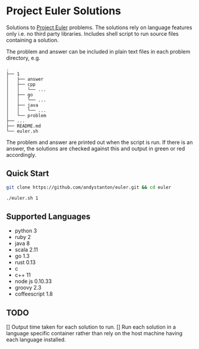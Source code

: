 # Project Euler Solutions

Solutions to [Project Euler](https://projecteuler.net) problems. The solutions rely on language features only i.e. no third party libraries. Includes shell script to run source files containing a solution.

The problem and answer can be included in plain text files in each problem directory, e.g.

```
.
├── 1
│   ├── answer
│   ├── cpp
│   │   └── ...
│   ├── go
│   │   └── ...
│   ├── java
│   │   └── ...
│   └── problem
├── ...
├── README.md
└── euler.sh
```

The problem and answer are printed out when the script is run. If there is an answer, the solutions are checked against this and output in green or red accordingly.

## Quick Start

```sh
git clone https://github.com/andystanton/euler.git && cd euler

./euler.sh 1
```

## Supported Languages

 * python 3
 * ruby 2
 * java 8
 * scala 2.11
 * go 1.3
 * rust 0.13
 * c
 * c++ 11
 * node js 0.10.33
 * groovy 2.3
 * coffeescript 1.8


## TODO

 [] Output time taken for each solution to run.
 [] Run each solution in a language specific container rather than rely on the host machine having each language installed.
